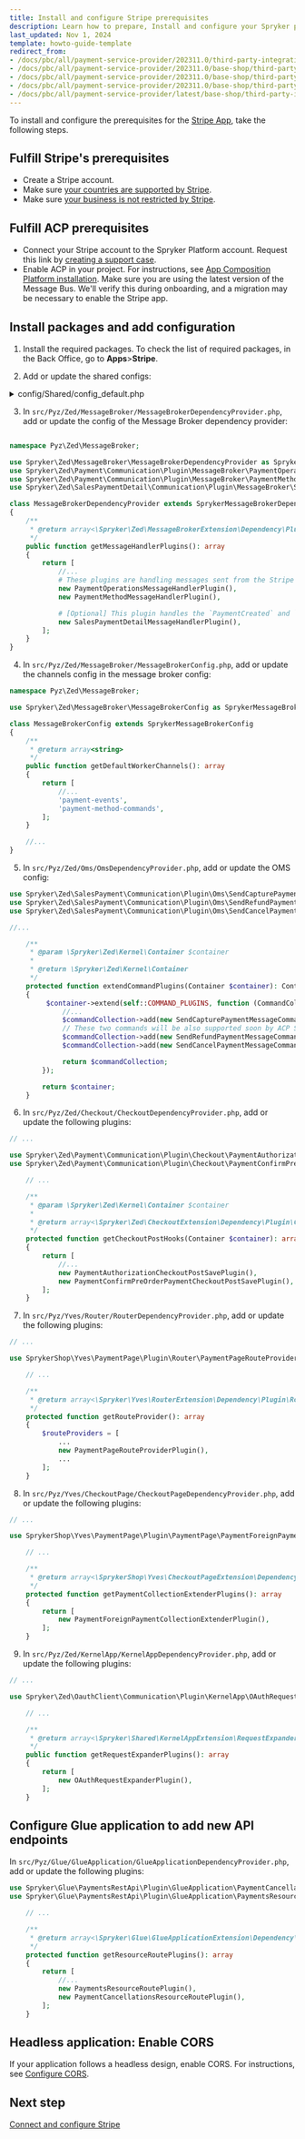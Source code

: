 ```yaml
---
title: Install and configure Stripe prerequisites
description: Learn how to prepare, Install and configure your Spryker projects for Stripe using the App Composition Platform.
last_updated: Nov 1, 2024
template: howto-guide-template
redirect_from:
- /docs/pbc/all/payment-service-provider/202311.0/third-party-integrations/stripe/install-stripe.html
- /docs/pbc/all/payment-service-provider/202311.0/base-shop/third-party-integrations/stripe/install-stripe.html
- /docs/pbc/all/payment-service-provider/202311.0/base-shop/third-party-integrations/stripe/integrate-stripe.html
- /docs/pbc/all/payment-service-provider/202311.0/base-shop/third-party-integrations/stripe/sccos-prerequisites-for-the-stripe-app.html
- /docs/pbc/all/payment-service-provider/latest/base-shop/third-party-integrations/stripe/install-and-configure-stripe-prerequisites.html
---
```


To install and configure the prerequisites for the [Stripe App](/docs/pbc/all/payment-service-provider/{{page.version}}/base-shop/third-party-integrations/stripe/stripe.html), take the following steps.


## Fulfill Stripe's prerequisites

- Create a Stripe account.
- Make sure [your countries are supported by Stripe](https://stripe.com/global).
- Make sure [your business is not restricted by Stripe](https://stripe.com/legal/restricted-businesses).

## Fulfill ACP prerequisites

- Connect your Stripe account to the Spryker Platform account. Request this link by [creating a support case](https://support.spryker.com/s/).
- Enable ACP in your project. For instructions, see [App Composition Platform installation](/docs/acp/user/app-composition-platform-installation.html). Make sure you are using the latest version of the Message Bus. We'll verify this during onboarding, and a migration may be necessary to enable the Stripe app.

## Install packages and add configuration

1. Install the required packages.
    To check the list of required packages, in the Back Office, go to **Apps**>**Stripe**.

2. Add or update the shared configs:

<details>
  <summary>config/Shared/config_default.php</summary>

  ```php
  //...

  use Generated\Shared\Transfer\PaymentCaptureFailedTransfer;
  use Generated\Shared\Transfer\CapturePaymentTransfer;
  use Generated\Shared\Transfer\PaymentCapturedTransfer;
  use Generated\Shared\Transfer\AddPaymentMethodTransfer;
  use Generated\Shared\Transfer\DeletePaymentMethodTransfer;
  use Generated\Shared\Transfer\PaymentAuthorizationFailedTransfer;
  use Generated\Shared\Transfer\PaymentAuthorizedTransfer;
  use Spryker\Shared\MessageBroker\MessageBrokerConstants;
  use Spryker\Shared\KernelApp\KernelAppConstants;
  use Spryker\Shared\OauthClient\OauthClientConstants;
  use Spryker\Shared\Oms\OmsConstants;
  use Spryker\Shared\Payment\PaymentConstants;
  use Spryker\Shared\Sales\SalesConstants;
  use Spryker\Zed\MessageBrokerAws\MessageBrokerAwsConfig;
  use Spryker\Zed\Oms\OmsConfig;
  use Spryker\Zed\Payment\PaymentConfig;

  //...
  $config[PaymentConstants::TENANT_IDENTIFIER] = getenv('SPRYKER_TENANT_IDENTIFIER') ?: '';
  $config[KernelAppConstants::TENANT_IDENTIFIER] = getenv('SPRYKER_TENANT_IDENTIFIER') ?: '';

  $config[OauthClientConstants::OAUTH_PROVIDER_NAME_FOR_ACP] = OauthAuth0Config::PROVIDER_NAME;
  $config[OauthClientConstants::OAUTH_GRANT_TYPE_FOR_ACP] = OauthAuth0Config::GRANT_TYPE_CLIENT_CREDENTIALS;
  $config[OauthClientConstants::OAUTH_OPTION_AUDIENCE_FOR_ACP] = 'aop-app'

  $config[OmsConstants::PROCESS_LOCATION] = [
      //...
      OmsConfig::DEFAULT_PROCESS_LOCATION,
      APPLICATION_ROOT_DIR . '/vendor/spryker/sales-payment/config/Zed/Oms', # this line must be added if you use unmodified ForeignPaymentStateMachine01.xml
  ];
  $config[OmsConstants::ACTIVE_PROCESSES] = [
      //...
      'ForeignPaymentB2CStateMachine01', # this line must be added or add your modified version of this OMS
  ];
  $config[SalesConstants::PAYMENT_METHOD_STATEMACHINE_MAPPING] = [
      //...
      PaymentConfig::PAYMENT_FOREIGN_PROVIDER => 'ForeignPaymentB2CStateMachine01', # this line must be added or add your modified version of this OMS
  ];

  $config[MessageBrokerConstants::MESSAGE_TO_CHANNEL_MAP] = [
      //...
      AddPaymentMethodTransfer::class => 'payment-method-commands',
      UpdatePaymentMethodTransfer::class => 'payment-method-commands'
      DeletePaymentMethodTransfer::class => 'payment-method-commands',
      CancelPaymentTransfer::class => 'payment-commands',
      CapturePaymentTransfer::class => 'payment-commands',
      RefundPaymentTransfer::class => 'payment-commands',
      PaymentAuthorizedTransfer::class => 'payment-events',
      PaymentAuthorizationFailedTransfer::class => 'payment-events',
      PaymentCapturedTransfer::class => 'payment-events',
      PaymentCaptureFailedTransfer::class => 'payment-events',
      PaymentRefundedTransfer::class => 'payment-events',
      PaymentRefundFailedTransfer::class => 'payment-events',
      PaymentCanceledTransfer::class => 'payment-events',
      PaymentCancellationFailedTransfer::class => 'payment-events',

      # [Optional] This message can be received from your project when you want to use details of the Stripe App used payment.
      PaymentCreatedTransfer::class => 'payment-events',
      PaymentUpdatedTransfer::class => 'payment-events'
  ];

  $config[MessageBrokerConstants::CHANNEL_TO_RECEIVER_TRANSPORT_MAP] = [
      //...
      'payment-method-commands' => MessageBrokerAwsConfig::HTTP_CHANNEL_TRANSPORT,
      'payment-events' => MessageBrokerAwsConfig::HTTP_CHANNEL_TRANSPORT,
  ];

  $config[MessageBrokerConstants::CHANNEL_TO_SENDER_TRANSPORT_MAP] = [
      //...
      'payment-commands' => MessageBrokerAwsConfig::HTTP_CHANNEL_TRANSPORT,
  ];

  ```

</details>

3. In `src/Pyz/Zed/MessageBroker/MessageBrokerDependencyProvider.php`, add or update the config of the Message Broker dependency provider:

```php

namespace Pyz\Zed\MessageBroker;

use Spryker\Zed\MessageBroker\MessageBrokerDependencyProvider as SprykerMessageBrokerDependencyProvider;
use Spryker\Zed\Payment\Communication\Plugin\MessageBroker\PaymentOperationsMessageHandlerPlugin;
use Spryker\Zed\Payment\Communication\Plugin\MessageBroker\PaymentMethodMessageHandlerPlugin;
use Spryker\Zed\SalesPaymentDetail\Communication\Plugin\MessageBroker\SalesPaymentDetailMessageHandlerPlugin;

class MessageBrokerDependencyProvider extends SprykerMessageBrokerDependencyProvider
{
    /**
     * @return array<\Spryker\Zed\MessageBrokerExtension\Dependency\Plugin\MessageHandlerPluginInterface>
     */
    public function getMessageHandlerPlugins(): array
    {
        return [
            //...
            # These plugins are handling messages sent from the Stripe app to your project.
            new PaymentOperationsMessageHandlerPlugin(),
            new PaymentMethodMessageHandlerPlugin(),

            # [Optional] This plugin handles the `PaymentCreated` and `PaymentUpdated` messages sent from the Stripe App.
            new SalesPaymentDetailMessageHandlerPlugin(),
        ];
    }
}

```

4. In `src/Pyz/Zed/MessageBroker/MessageBrokerConfig.php`, add or update the channels config in the message broker config:

```php
namespace Pyz\Zed\MessageBroker;

use Spryker\Zed\MessageBroker\MessageBrokerConfig as SprykerMessageBrokerConfig;

class MessageBrokerConfig extends SprykerMessageBrokerConfig
{
    /**
     * @return array<string>
     */
    public function getDefaultWorkerChannels(): array
    {
        return [
            //...
            'payment-events',
            'payment-method-commands',
        ];
    }

    //...
}
```

5. In `src/Pyz/Zed/Oms/OmsDependencyProvider.php`, add or update the OMS config:


```php
use Spryker\Zed\SalesPayment\Communication\Plugin\Oms\SendCapturePaymentMessageCommandPlugin;
use Spryker\Zed\SalesPayment\Communication\Plugin\Oms\SendRefundPaymentMessageCommandPlugin;
use Spryker\Zed\SalesPayment\Communication\Plugin\Oms\SendCancelPaymentMessageCommandPlugin;

//...

    /**
     * @param \Spryker\Zed\Kernel\Container $container
     *
     * @return \Spryker\Zed\Kernel\Container
     */
    protected function extendCommandPlugins(Container $container): Container
    {
         $container->extend(self::COMMAND_PLUGINS, function (CommandCollectionInterface $commandCollection) {
             //...
             $commandCollection->add(new SendCapturePaymentMessageCommandPlugin(), 'Payment/Capture');
             // These two commands will be also supported soon by ACP Stripe app.
             $commandCollection->add(new SendRefundPaymentMessageCommandPlugin(), 'Payment/Refund');
             $commandCollection->add(new SendCancelPaymentMessageCommandPlugin(), 'Payment/Cancel');

             return $commandCollection;
        });

        return $container;
    }

```

6. In `src/Pyz/Zed/Checkout/CheckoutDependencyProvider.php`, add or update the following plugins:


```php
// ...

use Spryker\Zed\Payment\Communication\Plugin\Checkout\PaymentAuthorizationCheckoutPostSavePlugin;
use Spryker\Zed\Payment\Communication\Plugin\Checkout\PaymentConfirmPreOrderPaymentCheckoutPostSavePlugin;

    // ...

    /**
     * @param \Spryker\Zed\Kernel\Container $container
     *
     * @return array<\Spryker\Zed\CheckoutExtension\Dependency\Plugin\CheckoutPostSaveInterface>
     */
    protected function getCheckoutPostHooks(Container $container): array
    {
        return [
            //...
            new PaymentAuthorizationCheckoutPostSavePlugin(),
            new PaymentConfirmPreOrderPaymentCheckoutPostSavePlugin(),
        ];
    }

```

7. In `src/Pyz/Yves/Router/RouterDependencyProvider.php`, add or update the following plugins:


```php
// ...

use SprykerShop\Yves\PaymentPage\Plugin\Router\PaymentPageRouteProviderPlugin;

    // ...

    /**
     * @return array<\Spryker\Yves\RouterExtension\Dependency\Plugin\RouteProviderPluginInterface>
     */
    protected function getRouteProvider(): array
    {
        $routeProviders = [
            ...
            new PaymentPageRouteProviderPlugin(),
            ...
        ];
    }

```

8. In `src/Pyz/Yves/CheckoutPage/CheckoutPageDependencyProvider.php`, add or update the following plugins:


```php
// ...

use SprykerShop\Yves\PaymentPage\Plugin\PaymentPage\PaymentForeignPaymentCollectionExtenderPlugin;

    // ...

    /**
     * @return array<\SprykerShop\Yves\CheckoutPageExtension\Dependency\Plugin\PaymentCollectionExtenderPluginInterface>
     */
    protected function getPaymentCollectionExtenderPlugins(): array
    {
        return [
            new PaymentForeignPaymentCollectionExtenderPlugin(),
        ];
    }

```

9. In `src/Pyz/Zed/KernelApp/KernelAppDependencyProvider.php`, add or update the following plugins:


```php
// ...

use Spryker\Zed\OauthClient\Communication\Plugin\KernelApp\OAuthRequestExpanderPlugin;

    // ...

    /**
     * @return array<\Spryker\Shared\KernelAppExtension\RequestExpanderPluginInterface>
     */
    public function getRequestExpanderPlugins(): array
    {
        return [
            new OAuthRequestExpanderPlugin(),
        ];
    }

```

## Configure Glue application to add new API endpoints

In `src/Pyz/Glue/GlueApplication/GlueApplicationDependencyProvider.php`, add or update the following plugins:

```php
use Spryker\Glue\PaymentsRestApi\Plugin\GlueApplication\PaymentCancellationsResourceRoutePlugin;
use Spryker\Glue\PaymentsRestApi\Plugin\GlueApplication\PaymentsResourceRoutePlugin;

    // ...

    /**
     * @return array<\Spryker\Glue\GlueApplicationExtension\Dependency\Plugin\ResourceRoutePluginInterface>
     */
    protected function getResourceRoutePlugins(): array
    {
        return [
            //...
            new PaymentsResourceRoutePlugin(),
            new PaymentCancellationsResourceRoutePlugin(),
        ];
    }

```

## Headless application: Enable CORS

If your application follows a headless design, enable CORS. For instructions, see [Configure CORS](/docs/pbc/all/miscellaneous/202404.0/install-and-upgrade/install-glue-api/install-the-spryker-core-glue-api.html#configure-cors).


## Next step

[Connect and configure Stripe](/docs/pbc/all/payment-service-provider/{{page.version}}/base-shop/third-party-integrations/stripe/connect-and-configure-stripe.html)
